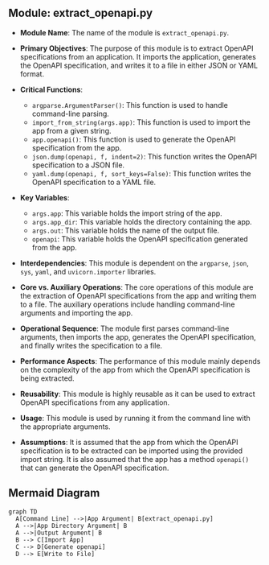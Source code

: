 ## Module: extract_openapi.py
- **Module Name**: The name of the module is `extract_openapi.py`.

- **Primary Objectives**: The purpose of this module is to extract OpenAPI specifications from an application. It imports the application, generates the OpenAPI specification, and writes it to a file in either JSON or YAML format.

- **Critical Functions**: 
  - `argparse.ArgumentParser()`: This function is used to handle command-line parsing.
  - `import_from_string(args.app)`: This function is used to import the app from a given string.
  - `app.openapi()`: This function is used to generate the OpenAPI specification from the app.
  - `json.dump(openapi, f, indent=2)`: This function writes the OpenAPI specification to a JSON file.
  - `yaml.dump(openapi, f, sort_keys=False)`: This function writes the OpenAPI specification to a YAML file.

- **Key Variables**: 
  - `args.app`: This variable holds the import string of the app.
  - `args.app_dir`: This variable holds the directory containing the app.
  - `args.out`: This variable holds the name of the output file.
  - `openapi`: This variable holds the OpenAPI specification generated from the app.

- **Interdependencies**: This module is dependent on the `argparse`, `json`, `sys`, `yaml`, and `uvicorn.importer` libraries.

- **Core vs. Auxiliary Operations**: The core operations of this module are the extraction of OpenAPI specifications from the app and writing them to a file. The auxiliary operations include handling command-line arguments and importing the app.

- **Operational Sequence**: The module first parses command-line arguments, then imports the app, generates the OpenAPI specification, and finally writes the specification to a file.

- **Performance Aspects**: The performance of this module mainly depends on the complexity of the app from which the OpenAPI specification is being extracted.

- **Reusability**: This module is highly reusable as it can be used to extract OpenAPI specifications from any application.

- **Usage**: This module is used by running it from the command line with the appropriate arguments.

- **Assumptions**: It is assumed that the app from which the OpenAPI specification is to be extracted can be imported using the provided import string. It is also assumed that the app has a method `openapi()` that can generate the OpenAPI specification.
## Mermaid Diagram
```mermaid
graph TD
  A[Command Line] -->|App Argument| B[extract_openapi.py]
  A -->|App Directory Argument| B
  A -->|Output Argument| B
  B --> C[Import App]
  C --> D[Generate openapi]
  D --> E[Write to File]
```
